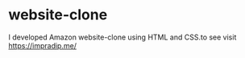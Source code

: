# website-clone
I developed Amazon website-clone using HTML and CSS.to see visit https://impradip.me/
